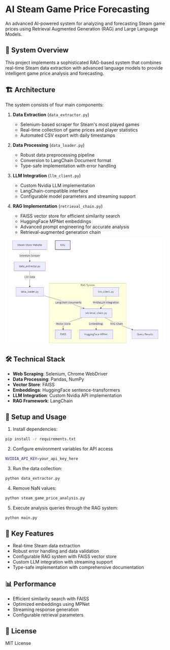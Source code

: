 # AI Steam Game Price Forecasting

An advanced AI-powered system for analyzing and forecasting Steam game prices using Retrieval Augmented Generation (RAG) and Large Language Models.

## 🚀 System Overview

This project implements a sophisticated RAG-based system that combines real-time Steam data extraction with advanced language models to provide intelligent game price analysis and forecasting.

## 🏗️ Architecture

The system consists of four main components:

1. **Data Extraction** (`data_extractor.py`)
   - Selenium-based scraper for Steam's most played games
   - Real-time collection of game prices and player statistics
   - Automated CSV export with daily timestamps

2. **Data Processing** (`data_loader.py`)
   - Robust data preprocessing pipeline
   - Conversion to LangChain Document format
   - Type-safe implementation with error handling

3. **LLM Integration** (`llm_client.py`)
   - Custom Nvidia LLM implementation
   - LangChain-compatible interface
   - Configurable model parameters and streaming support

4. **RAG Implementation** (`retrieval_chain.py`)
   - FAISS vector store for efficient similarity search
   - HuggingFace MPNet embeddings
   - Advanced prompt engineering for accurate analysis
   - Retrieval-augmented generation chain

![Knowledge graph](system-architecture.png)

## 🛠️ Technical Stack

- **Web Scraping**: Selenium, Chrome WebDriver
- **Data Processing**: Pandas, NumPy
- **Vector Store**: FAISS
- **Embeddings**: HuggingFace sentence-transformers
- **LLM Integration**: Custom Nvidia API implementation
- **RAG Framework**: LangChain

## 🔧 Setup and Usage

1. Install dependencies:
```bash
pip install -r requirements.txt
```

2. Configure environment variables for API access
```bash
NVIDIA_API_KEY=your_api_key_here
```

3. Run the data collection:
```bash
python data_extractor.py
```

4. Remove NaN values:
```bash
python steam_game_price_analysis.py
```

5. Execute analysis queries through the RAG system:
```bash
python main.py
```


## 🎯 Key Features

- Real-time Steam data extraction
- Robust error handling and data validation
- Configurable RAG system with FAISS vector store
- Custom LLM integration with streaming support
- Type-safe implementation with comprehensive documentation

## 📊 Performance

- Efficient similarity search with FAISS
- Optimized embeddings using MPNet
- Streaming response generation
- Configurable retrieval parameters

## 📝 License

MIT License

